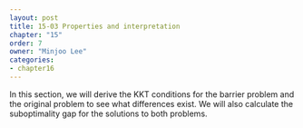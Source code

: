 ```yaml
---
layout: post
title: 15-03 Properties and interpretation
chapter: "15"
order: 7
owner: "Minjoo Lee"
categories:
- chapter16
---
```


In this section, we will derive the KKT conditions for the barrier problem and the original problem to see what differences exist. We will also calculate the suboptimality gap for the solutions to both problems.